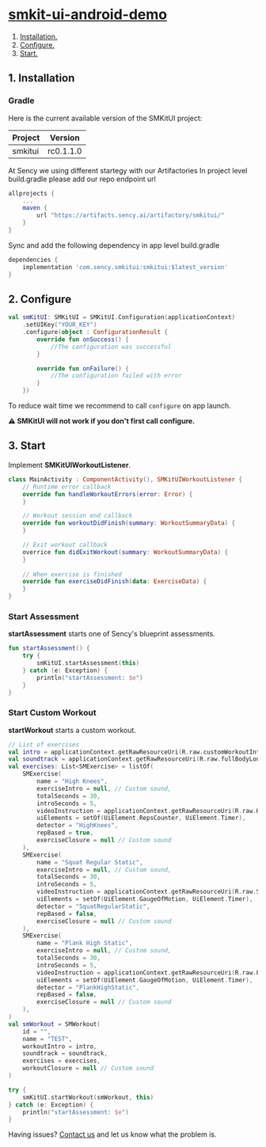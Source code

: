 # [smkit-ui-android-demo](https://github.com/sency-ai/smkit-sdk)

1. [ Installation. ](#inst)
2. [ Configure. ](#conf)
3. [ Start. ](#start)

<a name="inst"></a>
## 1. Installation

### Gradle
Here is the current available version of the SMKitUI project:

| Project |  Version  |
|---------|:---------:|
| smkitui | rc0.1.1.0 |

At Sency we using different startegy with our Artifactories 
In project level build.gradle please add our repo endpoint url
```groovy
allprojects {
    ...
    maven {
        url "https://artifacts.sency.ai/artifactory/smkitui/"
    }
}
```

Sync and add the following dependency in app level build.gradle
```groovy
dependencies {
    implementation 'com.sency.smkitui:smkitui:$latest_version'
}
```

<a name="conf"></a>
## 2. Configure
```Kotlin
val smKitUI: SMKitUI = SMKitUI.Configuration(applicationContext)
    .setUIKey("YOUR_KEY")
    .configure(object : ConfigurationResult {
        override fun onSuccess() {
            //The configuration was successful
        }

        override fun onFailure() {
            //The configuration failed with error
        }
    })
```
To reduce wait time we recommend to call `configure` on app launch.

**⚠️ SMKitUI will not work if you don't first call configure.**


<a name="start"></a>
## 3. Start
Implement **SMKitUIWorkoutListener**.
```Kotlin
class MainActivity : ComponentActivity(), SMKitUIWorkoutListener {
    // Runtime error callback
    override fun handleWorkoutErrors(error: Error) {
    }

    // Workout session end callback
    override fun workoutDidFinish(summary: WorkoutSummaryData) {
    }

    // Exit workout callback
    overrice fun didExitWorkout(summary: WorkoutSummaryData) {
    }
    
    // When exercise is finished
    override fun exerciseDidFinish(data: ExerciseData) {
    }
}
```

### Start Assessment
**startAssessment** starts one of Sency's blueprint assessments.
```Kotlin
fun startAssessment() {
    try {
        smKitUI.startAssessment(this)
    } catch (e: Exception) {
        println("startAssessment: $e")
    }
}
```

### Start Custom Workout
**startWorkout** starts a custom workout.
```Kotlin
// List of exercises
val intro = applicationContext.getRawResourceUri(R.raw.customWorkoutIntro)
val soundtrack = applicationContext.getRawResourceUri(R.raw.fullBodyLong)
val exercises: List<SMExercise> = listOf(
    SMExercise(
        name = "High Knees",
        exerciseIntro = null, // Custom sound,
        totalSeconds = 30,
        introSeconds = 5,
        videoInstruction = applicationContext.getRawResourceUri(R.raw.HighKnees),
        uiElements = setOf(UiElement.RepsCounter, UiElement.Timer),
        detector = "HighKnees",
        repBased = true,
        exerciseClosure = null // Custom sound
    ),
    SMExercise(
        name = "Squat Regular Static",
        exerciseIntro = null, // Custom sound,
        totalSeconds = 30,
        introSeconds = 5,
        videoInstruction = applicationContext.getRawResourceUri(R.raw.SquatRegularStatic),
        uiElements = setOf(UiElement.GaugeOfMotion, UiElement.Timer),
        detector = "SquatRegularStatic",
        repBased = false,
        exerciseClosure = null // Custom sound
    ),
    SMExercise(
        name = "Plank High Static",
        exerciseIntro = null, // Custom sound,
        totalSeconds = 30,
        introSeconds = 5,
        videoInstruction = applicationContext.getRawResourceUri(R.raw.PlankHighStatic),
        uiElements = setOf(UiElement.GaugeOfMotion, UiElement.Timer),
        detector = "PlankHighStatic",
        repBased = false,
        exerciseClosure = null // Custom sound
    ),
)
val smWorkout = SMWorkout(
    id = "",
    name = "TEST",
    workoutIntro = intro,
    soundtrack = soundtrack,
    exercises = exercises,
    workoutClosure = null // Custom sound
)

try {
    smKitUI.startWorkout(smWorkout, this)
} catch (e: Exception) {
    println("startAssessment: $e")
}
```

Having issues? [Contact us](mailto:support@sency.ai) and let us know what the problem is.
